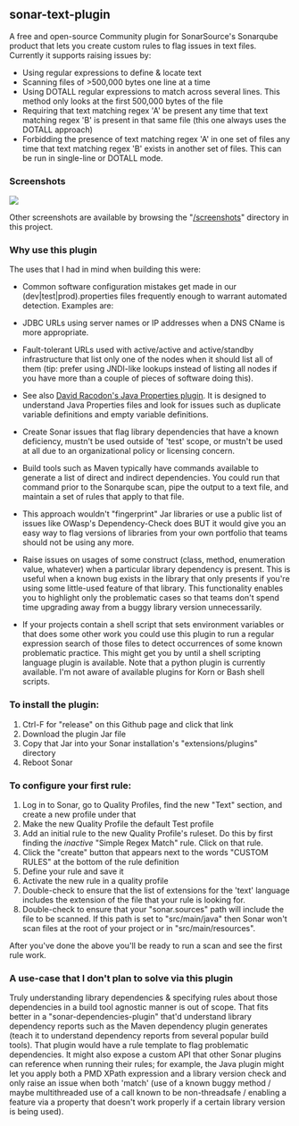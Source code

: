 ## sonar-text-plugin

A free and open-source Community plugin for SonarSource's Sonarqube product that lets you create custom rules to flag issues in text files. Currently it supports raising issues by:
 * Using regular expressions to define & locate text
 * Scanning files of >500,000 bytes one line at a time
 * Using DOTALL regular expressions to match across several lines. This method only looks at the first 500,000 bytes of the file
 * Requiring that text matching regex 'A' be present any time that text matching regex 'B' is present in that same file (this one always uses the DOTALL approach)
 * Forbidding the presence of text matching regex 'A' in one set of files any time that text matching regex 'B' exists in another set of files. This can be run in single-line or DOTALL mode.

### Screenshots

<img src=screenshots/Screenshot_IssueDrilldown_DependencyIssue.png>

Other screenshots are available by browsing the "<a href="screenshots/">/screenshots</a>" directory in this project.

### Why use this plugin

The uses that I had in mind when building this were:

* Common software configuration mistakes get made in our (dev|test|prod).properties files frequently enough to warrant automated detection. Examples are:
 * JDBC URLs using server names or IP addresses when a DNS CName is more appropriate.
 * Fault-tolerant URLs used with active/active and active/standby infrastructure that list only one of the nodes when it should list all of them (tip: prefer using JNDI-like lookups instead of listing all nodes if you have more than a couple of pieces of software doing this).
 * See also <a href="https://github.com/racodond/sonar-jproperties-plugin">David Racodon's Java Properties plugin</a>. It is designed to understand Java Properties files and look for issues such as duplicate variable definitions and empty variable definitions.

* Create Sonar issues that flag library dependencies that have a known deficiency, mustn't be used outside of 'test' scope, or mustn't be used at all due to an organizational policy or licensing concern.
 * Build tools such as Maven typically have commands available to generate a list of direct and indirect dependencies. You could run that command prior to the Sonarqube scan, pipe the output to a text file, and maintain a set of rules that apply to that file.
 * This approach wouldn't "fingerprint" Jar libraries or use a public list of issues like OWasp's Dependency-Check does BUT it would give you an easy way to flag versions of libraries from your own portfolio that teams should not be using any more.

* Raise issues on usages of some construct (class, method, enumeration value, whatever) when a particular library dependency is present. This is useful when a known bug exists in the library that only presents if you're using some little-used feature of that library. This functionality enables you to highlight only the problematic cases so that teams don't spend time upgrading away from a buggy library version unnecessarily.

* If your projects contain a shell script that sets environment variables or that does some other work you could use this plugin to run a regular expression search of those files to detect occurrences of some known problematic practice. This might get you by until a shell scripting language plugin is available. Note that a python plugin is currently available. I'm not aware of available plugins for Korn or Bash shell scripts.

### To install the plugin:
1. Ctrl-F for "release" on this Github page and click that link
2. Download the plugin Jar file
3. Copy that Jar into your Sonar installation's "extensions/plugins" directory
4. Reboot Sonar

### To configure your first rule:
1. Log in to Sonar, go to Quality Profiles, find the new "Text" section, and create a new profile under that
2. Make the new Quality Profile the default Test profile
3. Add an initial rule to the new Quality Profile's ruleset. Do this by first finding the _inactive_ "Simple Regex Match" rule. Click on that rule.
4. Click the "create" button that appears next to the words "CUSTOM RULES" at the bottom of the rule definition
5. Define your rule and save it
6. Activate the new rule in a quality profile
7. Double-check to ensure that the list of extensions for the 'text' language includes the extension of the file that your rule is looking for.
8. Double-check to ensure that your "sonar.sources" path will include the file to be scanned. If this path is set to "src/main/java" then Sonar won't scan files at the root of your project or in "src/main/resources".

After you've done the above you'll be ready to run a scan and see the first rule work.


### A use-case that I don't plan to solve via this plugin

Truly understanding library dependencies & specifying rules about those dependencies in a build tool agnostic manner is out of scope. That fits better in a "sonar-dependencies-plugin" that'd understand library dependency reports such as the Maven dependency plugin generates (teach it to understand dependency reports from several popular build tools). That plugin would have a rule template to flag problematic dependencies. It might also expose a custom API that other Sonar plugins can reference when running their rules; for example, the Java plugin might let you apply both a PMD XPath expression and a library version check and only raise an issue when both 'match' (use of a known buggy method / maybe multithreaded use of a call known to be non-threadsafe / enabling a feature via a property that doesn't work properly if a certain library version is being used).
